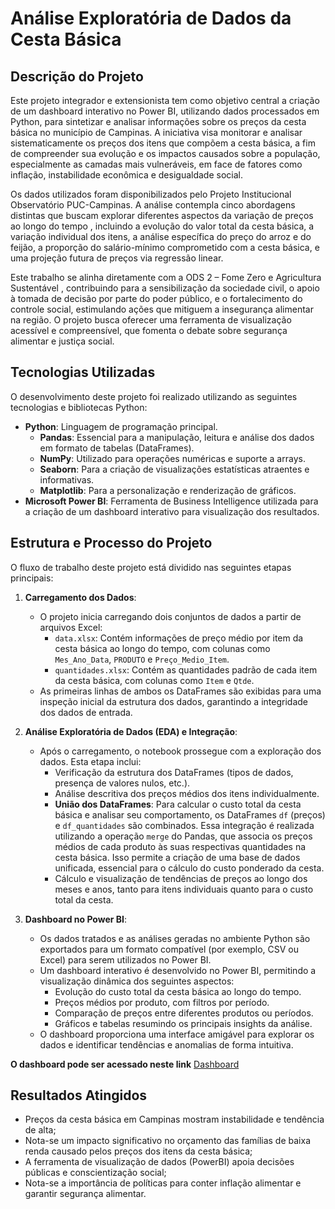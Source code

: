 # Análise Exploratória de Dados da Cesta Básica

## Descrição do Projeto

Este projeto integrador e extensionista tem como objetivo central a criação de um dashboard interativo no Power BI, utilizando dados processados em Python, para sintetizar e analisar informações sobre os preços da cesta básica no município de Campinas. A iniciativa visa monitorar e analisar sistematicamente os preços dos itens que compõem a cesta básica, a fim de compreender sua evolução e os impactos causados sobre a população, especialmente as camadas mais vulneráveis, em face de fatores como inflação, instabilidade econômica e desigualdade social.

Os dados utilizados foram disponibilizados pelo Projeto Institucional Observatório PUC-Campinas. A análise contempla cinco abordagens distintas que buscam explorar diferentes aspectos da variação de preços ao longo do tempo , incluindo a evolução do valor total da cesta básica, a variação individual dos itens, a análise específica do preço do arroz e do feijão, a proporção do salário-mínimo comprometido com a cesta básica, e uma projeção futura de preços via regressão linear.

Este trabalho se alinha diretamente com a ODS 2 – Fome Zero e Agricultura Sustentável , contribuindo para a sensibilização da sociedade civil, o apoio à tomada de decisão por parte do poder público, e o fortalecimento do controle social, estimulando ações que mitiguem a insegurança alimentar na região. O projeto busca oferecer uma ferramenta de visualização acessível e compreensível, que fomenta o debate sobre segurança alimentar e justiça social.

## Tecnologias Utilizadas

O desenvolvimento deste projeto foi realizado utilizando as seguintes tecnologias e bibliotecas Python:

* **Python**: Linguagem de programação principal.
    * **Pandas**: Essencial para a manipulação, leitura e análise dos dados em formato de tabelas (DataFrames).
    * **NumPy**: Utilizado para operações numéricas e suporte a arrays.
    * **Seaborn**: Para a criação de visualizações estatísticas atraentes e informativas.
    * **Matplotlib**: Para a personalização e renderização de gráficos.
* **Microsoft Power BI**: Ferramenta de Business Intelligence utilizada para a criação de um dashboard interativo para visualização dos resultados.

## Estrutura e Processo do Projeto

O fluxo de trabalho deste projeto está dividido nas seguintes etapas principais:

1.  **Carregamento dos Dados**:
    * O projeto inicia carregando dois conjuntos de dados a partir de arquivos Excel:
        * `data.xlsx`: Contém informações de preço médio por item da cesta básica ao longo do tempo, com colunas como `Mes_Ano_Data`, `PRODUTO` e `Preço_Medio_Item`.
        * `quantidades.xlsx`: Contém as quantidades padrão de cada item da cesta básica, com colunas como `Item` e `Qtde`.
    * As primeiras linhas de ambos os DataFrames são exibidas para uma inspeção inicial da estrutura dos dados, garantindo a integridade dos dados de entrada.

2.  **Análise Exploratória de Dados (EDA) e Integração**:
    * Após o carregamento, o notebook prossegue com a exploração dos dados. Esta etapa inclui:
        * Verificação da estrutura dos DataFrames (tipos de dados, presença de valores nulos, etc.).
        * Análise descritiva dos preços médios dos itens individualmente.
        * **União dos DataFrames**: Para calcular o custo total da cesta básica e analisar seu comportamento, os DataFrames `df` (preços) e `df_quantidades` são combinados. Essa integração é realizada utilizando a operação `merge` do Pandas, que associa os preços médios de cada produto às suas respectivas quantidades na cesta básica. Isso permite a criação de uma base de dados unificada, essencial para o cálculo do custo ponderado da cesta.
        * Cálculo e visualização de tendências de preços ao longo dos meses e anos, tanto para itens individuais quanto para o custo total da cesta.

3.  **Dashboard no Power BI**:
    * Os dados tratados e as análises geradas no ambiente Python são exportados para um formato compatível (por exemplo, CSV ou Excel) para serem utilizados no Power BI.
    * Um dashboard interativo é desenvolvido no Power BI, permitindo a visualização dinâmica dos seguintes aspectos:
        * Evolução do custo total da cesta básica ao longo do tempo.
        * Preços médios por produto, com filtros por período.
        * Comparação de preços entre diferentes produtos ou períodos.
        * Gráficos e tabelas resumindo os principais insights da análise.
    * O dashboard proporciona uma interface amigável para explorar os dados e identificar tendências e anomalias de forma intuitiva.

**O dashboard pode ser acessado neste link** [Dashboard](https://app.powerbi.com/view?r=eyJrIjoiYjJkNTNlOTQtNjQyZi00NzNlLTk0ZDYtNjFiMDk2ZmI5Nzg1IiwidCI6IjA4MGJjMDIzLTVlNWEtNDZmYi1iYmU4LWViNTQ4ZTk4NzNhNiJ9)

## Resultados Atingidos

* Preços da cesta básica em Campinas mostram instabilidade e tendência de alta;
* Nota-se um impacto significativo no orçamento das famílias de baixa renda causado pelos preços dos itens da cesta básica;
* A ferramenta de visualização de dados (PowerBI) apoia decisões públicas e conscientização social;
* Nota-se a importância de políticas para conter inflação alimentar e garantir segurança alimentar.
